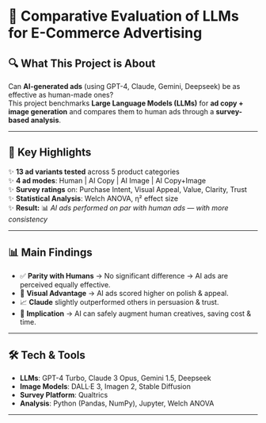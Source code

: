 # 🚀 Comparative Evaluation of LLMs for E-Commerce Advertising  


## 🔍 What This Project is About
Can **AI-generated ads** (using GPT-4, Claude, Gemini, Deepseek) be as effective as human-made ones?  
This project benchmarks **Large Language Models (LLMs)** for **ad copy + image generation** and compares them to human ads through a **survey-based analysis**.  

---

## 🎯 Key Highlights
✨ **13 ad variants tested** across 5 product categories  
✨ **4 ad modes**: Human | AI Copy | AI Image | AI Copy+Image  
✨ **Survey ratings** on: Purchase Intent, Visual Appeal, Value, Clarity, Trust  
✨ **Statistical Analysis**: Welch ANOVA, η² effect size  
✨ **Result:** 📊 *AI ads performed on par with human ads — with more consistency*  

---

## 📊 Main Findings
- ✅ **Parity with Humans** → No significant difference → AI ads are perceived equally effective.  
- 🎨 **Visual Advantage** → AI ads scored higher on polish & appeal.  
- 📈 **Claude** slightly outperformed others in persuasion & trust.  
- 🤝 **Implication** → AI can safely augment human creatives, saving cost & time.  

---

## 🛠️ Tech & Tools
- **LLMs**: GPT-4 Turbo, Claude 3 Opus, Gemini 1.5, Deepseek  
- **Image Models**: DALL·E 3, Imagen 2, Stable Diffusion  
- **Survey Platform**: Qualtrics  
- **Analysis**: Python (Pandas, NumPy), Jupyter, Welch ANOVA  

---
